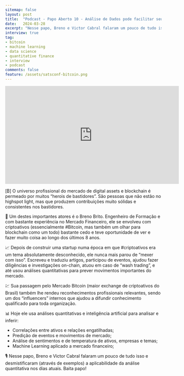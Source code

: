 ```yaml
---
sitemap: false
layout: post
title:  "Podcast - Papo Aberto 10 - Análise de Dados pode facilitar seu investimento em Digital Assets? Quant Finance"
date:   2024-03-28
excerpt: "Nesse papo, Breno e Victor Cabral falaram um pouco de tudo isso e desmistificaram  (através de exemplos) a aplicabilidade da análise quantitativa nos dias atuais."
interview: true
tag:
- bitcoin
- machine learning
- data science
- quantitative finance
- interview
- podcast
comments: false
feature: /assets/satsconf-bitcoin.png
---
```


<iframe width="560" height="315" src="https://www.youtube.com/watch?v=4Ap0jAPX00o" frameborder="0"> </iframe>

[₿]  O universo profissional do mercado de digital assets e blockchain é permeado por muitos “herois de bastidores”. São pessoas que não estão no highspot light, mas que produzem contribuições muito sólidas e consistentes nos bastidores. 

🦸 Um destes importantes atores é o Breno Brito. Engenheiro de Formação e com bastante experiência no Mercado Financeiro, ele se envolveu com criptoativos (essencialmente #Bitcoin, mas também um olhar para blockchain como um todo) bastante cedo e teve oportunidade de ver e fazer muito coisa ao longo dos últimos 8 anos. 

📈 Depois de construir uma startup numa época em que #criptoativos  era um tema absolutamente desconhecido, ele nunca mais parou de “mexer com isso”. Escreveu e traduziu artigos, participou de eventos, ajudou fazer diligências e investigações on-chain, atuou em caso de “wash trading”, e até usou análises quantitativas para prever movimentos importantes do mercado. 

💹 Sua passagem pelo Mercado Bitcoin (maior exchange de criptoativos do Brasil) também lhe rendeu reconhecimentos profissionais relevantes, sendo um dos “influencers” internos que ajudou a difundir conhecimento qualificado para toda organização. 

📊 Hoje ele usa análises quantitativas e inteligência artificial para analisar e inferir:
- Correlações entre ativos e relações engatilhadas;
- Predição de eventos e movimentos de mercado;
- Análise de sentimentos e de temperatura de ativos, empresas e temas;
- Machine Learning aplicado a mercado financeiro;

🎙️ Nesse papo, Breno e Victor Cabral falaram um pouco de tudo isso e desmistificaram  (através de exemplos) a aplicabilidade da análise quantitativa nos dias atuais. Baita papo! 
